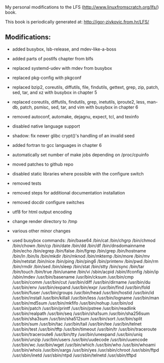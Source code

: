 My personal modifications to the LFS (http://www.linuxfromscratch.org/lfs/) book.

This book is periodically generated at: http://igor-zivkovic.from.hr/LFS/

## Modifications:
* added busybox, lsb-release, and mdev-like-a-boss
* added parts of postlfs chapter from blfs
* replaced systemd-udev with mdev from busybox
* replaced pkg-config with pkgconf
* replaced bzip2, coreutils, diffutils, file, findutils, gettext, grep, zip,
  patch, sed, tar, and xz with busybox in chapter 5
* replaced coreutils, diffutils, findutils, grep, inetutils, iproute2, less,
  man-db, patch, psmisc, sed, tar, and vim with busybox in chapter 6
* removed autoconf, automake, dejagnu, expect, tcl, and texinfo
* disabled native language support
* shadow: fix newer glibc crypt()'s handling of an invalid seed
* added fortran to gcc languages in chapter 6
* automatically set number of make jobs depending on /proc/cpuinfo
* moved patches to github repo
* disabled static libraries where possible with the configure switch
* removed tests
* removed steps for additional documentation installation
* removed docdir configure switches
* utf8 for html output encoding
* change render directory to /tmp
* various other minor changes

* used busybox commands:
    /bin/base64
    /bin/cat
    /bin/chgrp
    /bin/chmod
    /bin/chown
    /bin/cp
    /bin/date
    /bin/dd
    /bin/df
    /bin/dnsdomainname
    /bin/echo
    /bin/egrep
    /bin/false
    /bin/fgrep
    /bin/grep
    /bin/hostname
    /bin/ln
    /bin/ls
    /bin/mkdir
    /bin/mknod
    /bin/mktemp
    /bin/more
    /bin/mv
    /bin/netstat
    /bin/nice
    /bin/ping
    /bin/ping6
    /bin/printenv
    /bin/pwd
    /bin/rm
    /bin/rmdir
    /bin/sed
    /bin/sleep
    /bin/stat
    /bin/stty
    /bin/sync
    /bin/tar
    /bin/touch
    /bin/true
    /bin/uname
    /bin/vi
    /sbin/acpid
    /sbin/ifconfig
    /sbin/ip
    /sbin/mdev
    /usr/bin/basename
    /usr/bin/cksum
    /usr/bin/cmp
    /usr/bin/comm
    /usr/bin/cut
    /usr/bin/diff
    /usr/bin/dirname
    /usr/bin/du
    /usr/bin/env
    /usr/bin/expand
    /usr/bin/expr
    /usr/bin/find
    /usr/bin/fold
    /usr/bin/fuser
    /usr/bin/groups
    /usr/bin/head
    /usr/bin/hostid
    /usr/bin/id
    /usr/bin/install
    /usr/bin/killall
    /usr/bin/less
    /usr/bin/logname
    /usr/bin/man
    /usr/bin/md5sum
    /usr/bin/mkfifo
    /usr/bin/nohup
    /usr/bin/od
    /usr/bin/patch
    /usr/bin/printf
    /usr/bin/pstree
    /usr/bin/readlink
    /usr/bin/realpath
    /usr/bin/seq
    /usr/bin/sha1sum
    /usr/bin/sha256sum
    /usr/bin/sha3sum
    /usr/bin/sha512sum
    /usr/bin/sort
    /usr/bin/split
    /usr/bin/sum
    /usr/bin/tac
    /usr/bin/tail
    /usr/bin/tee
    /usr/bin/telnet
    /usr/bin/test
    /usr/bin/tftp
    /usr/bin/timeout
    /usr/bin/tr
    /usr/bin/traceroute
    /usr/bin/traceroute6
    /usr/bin/tty
    /usr/bin/unexpand
    /usr/bin/uniq
    /usr/bin/unzip
    /usr/bin/users
    /usr/bin/uudecode
    /usr/bin/uuencode
    /usr/bin/wc
    /usr/bin/wget
    /usr/bin/which
    /usr/bin/who
    /usr/bin/whoami
    /usr/bin/whois
    /usr/bin/xargs
    /usr/bin/yes
    /usr/sbin/chroot
    /usr/sbin/ftpd
    /usr/sbin/inetd
    /usr/sbin/ntpd
    /usr/sbin/telnetd
    /usr/sbin/tftpd
